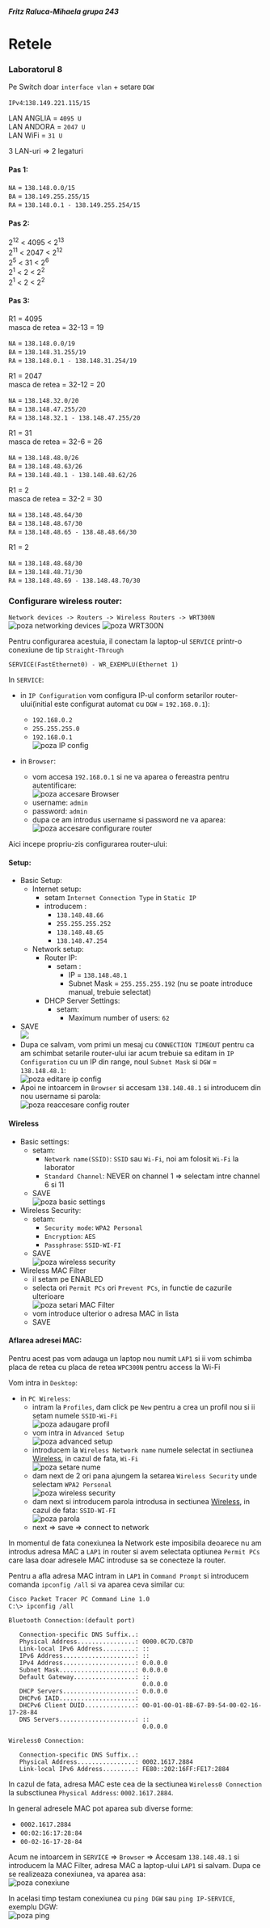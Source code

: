#####  Fritz Raluca-Mihaela grupa 243
#  Retele
### Laboratorul 8

Pe Switch doar `interface vlan` + setare `DGW`  

`IPv4`:`138.149.221.115/15`  

LAN ANGLIA = `4095 U`  
LAN ANDORA = `2047 U`  
LAN WiFi = `31 U`  

3 LAN-uri => 2 legaturi  

#### Pas 1:  

`NA` = `138.148.0.0/15`  
`BA` = `138.149.255.255/15`  
`RA` = `138.148.0.1 - 138.149.255.254/15`  

#### Pas 2:

2<sup>12</sup> < 4095 < 2<sup>13</sup>   
2<sup>11</sup> < 2047 < 2<sup>12</sup>     
2<sup>5</sup> < 31 < 2<sup>6</sup>   
2<sup>1</sup> < 2 < 2<sup>2</sup>     
2<sup>1</sup> < 2 < 2<sup>2</sup>   

#### Pas 3:

R1 = 4095  
masca de retea = 32-13 = 19  

`NA` = `138.148.0.0/19`  
`BA` = `138.148.31.255/19`  
`RA` = `138.148.0.1 - 138.148.31.254/19`  

R1 = 2047  
masca de retea = 32-12 = 20  

`NA` = `138.148.32.0/20`  
`BA` = `138.148.47.255/20`  
`RA` = `138.148.32.1 - 138.148.47.255/20`  

R1 = 31  
masca de retea = 32-6 = 26  

`NA` = `138.148.48.0/26`  
`BA` = `138.148.48.63/26`  
`RA` = `138.148.48.1 - 138.148.48.62/26`  
 
R1 = 2  
masca de retea = 32-2 = 30  

`NA` = `138.148.48.64/30`   
`BA` = `138.148.48.67/30`  
`RA` = `138.148.48.65 - 138.48.48.66/30`  

R1 = 2  

`NA` = `138.148.48.68/30`  
`BA` = `138.148.48.71/30`  
`RA` = `138.148.48.69 - 138.148.48.70/30`

### Configurare wireless router:

`Network devices -> Routers -> Wireless Routers -> WRT300N` ![poza networking devices](https://media.discordapp.net/attachments/894378460615680004/962726169294295110/unknown.png?width=31&height=33)
![poza WRT300N](https://media.discordapp.net/attachments/894378460615680004/962726125333786704/unknown.png?width=188&height=86)

Pentru configurarea acestuia, il conectam la laptop-ul `SERVICE` printr-o conexiune de tip `Straight-Through` 
```
SERVICE(FastEthernet0) - WR_EXEMPLU(Ethernet 1)
```
In `SERVICE`:
-  in `IP Configuration` vom configura IP-ul conform setarilor router-ului(initial este configurat automat cu `DGW` = `192.168.0.1`):
   - `192.168.0.2`  
   - `255.255.255.0`  
   - `192.168.0.1`   
    ![poza IP config](https://media.discordapp.net/attachments/894378460615680004/962727970445852682/unknown.png?width=347&height=78)

- in `Browser`:  
  - vom accesa `192.168.0.1` si ne va aparea o fereastra pentru autentificare:  
    ![poza accesare Browser](https://media.discordapp.net/attachments/894378460615680004/962727976666013756/unknown.png?width=532&height=375)
  - username: `admin`  
  - password: `admin`   
  - dupa ce am introdus username si password ne va aparea:  
    ![poza accesare configurare router](https://media.discordapp.net/attachments/894378460615680004/962729010184486942/unknown.png?width=421&height=376)

Aici incepe propriu-zis configurarea router-ului:
#### Setup:
  - Basic Setup:
    - Internet setup: 
      - setam `Internet Connection Type` in `Static IP`
      - introducem :
        - `138.148.48.66`
        - `255.255.255.252`
        - `138.148.48.65`
        - `138.148.47.254`
    - Network setup:
      - Router IP:
        - setam :
          - IP = `138.148.48.1`
          - Subnet Mask = `255.255.255.192` (nu se poate introduce manual, trebuie selectat)
      - DHCP Server Settings:
        - setam:
          - Maximum number of users: `62`
  - SAVE  
  ![](https://media.discordapp.net/attachments/894378460615680004/962732985222844456/unknown.png?width=446&height=375)
  - Dupa ce salvam, vom primi un mesaj cu `CONNECTION TIMEOUT` pentru ca am schimbat setarile router-ului iar acum trebuie sa editam in `IP Configuration` cu un IP din range, noul `Subnet Mask` si `DGW` = `138.148.48.1`:  
  ![poza editare ip config](https://media.discordapp.net/attachments/894378460615680004/962733032169689138/unknown.png?width=328&height=105)
  - Apoi ne intoarcem in `Browser` si accesam `138.148.48.1` si introducem din nou username si parola:  
    ![poza reaccesare config router](https://media.discordapp.net/attachments/894378460615680004/962735092369875115/unknown.png?width=605&height=237)
#### Wireless
  - Basic settings: 
    - setam:
      - `Network name(SSID)`: `SSID` sau `Wi-Fi`, noi am folosit `Wi-Fi` la laborator
      - `Standard Channel`: NEVER on channel 1 => selectam intre channel 6 si 11
    - SAVE   
    ![poza basic settings](https://media.discordapp.net/attachments/894378460615680004/962735906035486770/unknown.png?width=483&height=254)
  - Wireless Security:
    - setam:
      - `Security mode`: `WPA2 Personal`
      - `Encryption`: `AES`
      - `Passphrase`: `SSID-WI-FI`
    - SAVE  
    ![poza wireless security](https://media.discordapp.net/attachments/894378460615680004/962738147081478215/unknown.png?width=448&height=201)
  - Wireless MAC Filter
    - il setam pe ENABLED
    - selecta ori `Permit PCs` ori `Prevent PCs`, in functie de cazurile ulterioare  
    ![poza setari MAC Filter](https://media.discordapp.net/attachments/894378460615680004/962738986143612998/unknown.png?width=341&height=78)
    - vom introduce ulterior o adresa MAC in lista
    - SAVE

#### Aflarea adresei MAC:
Pentru acest pas vom adauga un laptop nou numit `LAP1` si ii vom schimba placa de retea cu placa de retea `WPC300N` pentru access la Wi-Fi

Vom intra in `Desktop`:
  - in `PC Wireless`:
    - intram la `Profiles`, dam click pe `New` pentru a crea un profil nou si ii setam numele `SSID-Wi-Fi`  
    ![poza adaugare profil](https://media.discordapp.net/attachments/894378460615680004/962740250529124352/unknown.png?width=517&height=319)
    - vom intra in `Advanced Setup`  
    ![poza advanced setup](https://media.discordapp.net/attachments/894378460615680004/962740293793366016/unknown.png?width=84&height=35)
    - introducem la `Wireless Network name` numele selectat in sectiunea [Wireless](#wireless), in cazul de fata, `Wi-Fi`  
    ![poza setare nume](https://media.discordapp.net/attachments/894378460615680004/962740844258033694/unknown.png?width=479&height=238)
    - dam next de 2 ori pana ajungem la setarea `Wireless Security` unde selectam `WPA2 Personal`  
    ![poza wireless security](https://media.discordapp.net/attachments/894378460615680004/962741199817551893/unknown.png?width=488&height=198)
    - dam next si introducem parola introdusa in sectiunea [Wireless](#wireless), in cazul de fata: `SSID-WI-FI`  
    ![poza parola](https://media.discordapp.net/attachments/894378460615680004/962743155948654682/unknown.png?width=199&height=60)
    - next => save => connect to network

In momentul de fata conexiunea la Network este imposibila deoarece nu am introdus adresa MAC a `LAP1` in router si avem selectata optiunea `Permit PCs` care lasa doar adresele MAC introduse sa se conecteze la router.

Pentru a afla adresa MAC intram in `LAP1` in `Command Prompt` si introducem comanda `ipconfig /all` si va aparea ceva similar cu:
```
Cisco Packet Tracer PC Command Line 1.0
C:\> ipconfig /all

Bluetooth Connection:(default port)

   Connection-specific DNS Suffix..: 
   Physical Address................: 0000.0C7D.CB7D
   Link-local IPv6 Address.........: ::
   IPv6 Address....................: ::
   IPv4 Address....................: 0.0.0.0
   Subnet Mask.....................: 0.0.0.0
   Default Gateway.................: ::
                                     0.0.0.0
   DHCP Servers....................: 0.0.0.0
   DHCPv6 IAID.....................: 
   DHCPv6 Client DUID..............: 00-01-00-01-8B-67-B9-54-00-02-16-17-28-84
   DNS Servers.....................: ::
                                     0.0.0.0

Wireless0 Connection:

   Connection-specific DNS Suffix..: 
   Physical Address................: 0002.1617.2884
   Link-local IPv6 Address.........: FE80::202:16FF:FE17:2884
```

In cazul de fata, adresa MAC este cea de la sectiunea `Wireless0 Connection` la subsctiunea `Physical Address`: `0002.1617.2884`.

In general adresele MAC pot aparea sub diverse forme:
- `0002.1617.2884`
- `00:02:16:17:28:84`
- `00-02-16-17-28-84`

Acum ne intoarcem in `SERVICE` => `Browser` => Accesam `138.148.48.1` si introducem la MAC Filter, adresa MAC a laptop-ului `LAP1` si salvam. Dupa ce se realizeaza conexiunea, va aparea asa:  
![poza conexiune](https://media.discordapp.net/attachments/894378460615680004/962746060814561440/unknown.png?width=426&height=308)

In acelasi timp testam conexiunea cu `ping DGW` sau `ping IP-SERVICE`, exemplu DGW:  
![poza ping](https://media.discordapp.net/attachments/894378460615680004/962746621928538112/unknown.png?width=372&height=202)